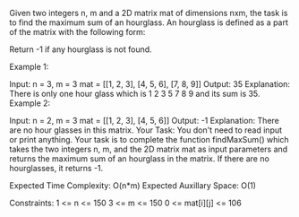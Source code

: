 Given two integers n, m and a 2D matrix mat of dimensions nxm, the task is to find the maximum sum of an hourglass.
An hourglass is defined as a part of the matrix with the following form:



Return -1 if any hourglass is not found.

Example 1:

Input:
n = 3, m = 3
mat = [[1, 2, 3],
       [4, 5, 6],
       [7, 8, 9]]
Output:
35
Explanation:
There is only one hour glass which is
1 2 3
  5
7 8 9   and its sum is 35.
Example 2:

Input:
n = 2, m = 3
mat = [[1, 2, 3],
       [4, 5, 6]]
Output:
-1
Explanation:
There are no hour glasses in this matrix.
Your Task:
You don't need to read input or print anything. Your task is to complete the function findMaxSum() which takes the two integers n, m, and the 2D matrix mat as input parameters and returns the maximum sum of an hourglass in the matrix. If there are no hourglasses, it returns -1.

Expected Time Complexity: O(n*m)
Expected Auxillary Space: O(1)

Constraints:
1 <= n <= 150
3 <= m <= 150
0 <= mat[i][j] <= 106
